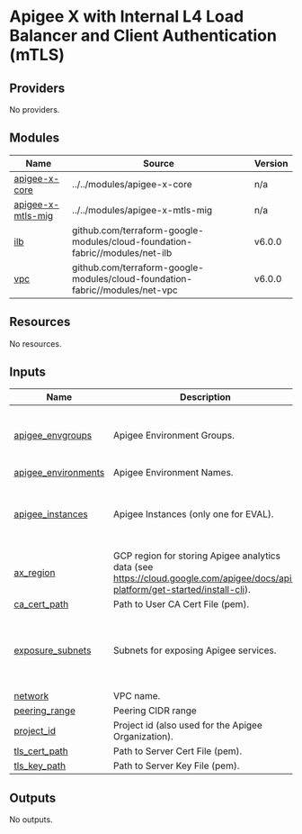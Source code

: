 # Apigee X with Internal L4 Load Balancer and Client Authentication (mTLS)

<!-- BEGIN_TF_DOCS -->
## Providers

No providers.

## Modules

| Name | Source | Version |
|------|--------|---------|
| <a name="module_apigee-x-core"></a> [apigee-x-core](#module\_apigee-x-core) | ../../modules/apigee-x-core | n/a |
| <a name="module_apigee-x-mtls-mig"></a> [apigee-x-mtls-mig](#module\_apigee-x-mtls-mig) | ../../modules/apigee-x-mtls-mig | n/a |
| <a name="module_ilb"></a> [ilb](#module\_ilb) | github.com/terraform-google-modules/cloud-foundation-fabric//modules/net-ilb | v6.0.0 |
| <a name="module_vpc"></a> [vpc](#module\_vpc) | github.com/terraform-google-modules/cloud-foundation-fabric//modules/net-vpc | v6.0.0 |

## Resources

No resources.

## Inputs

| Name | Description | Type | Default | Required |
|------|-------------|------|---------|:--------:|
| <a name="input_apigee_envgroups"></a> [apigee\_envgroups](#input\_apigee\_envgroups) | Apigee Environment Groups. | <pre>map(object({<br>    environments = list(string)<br>    hostnames    = list(string)<br>  }))</pre> | `{}` | no |
| <a name="input_apigee_environments"></a> [apigee\_environments](#input\_apigee\_environments) | Apigee Environment Names. | `list(string)` | `[]` | no |
| <a name="input_apigee_instances"></a> [apigee\_instances](#input\_apigee\_instances) | Apigee Instances (only one for EVAL). | <pre>map(object({<br>    region       = string<br>    cidr_mask    = number<br>    environments = list(string)<br>  }))</pre> | `{}` | no |
| <a name="input_ax_region"></a> [ax\_region](#input\_ax\_region) | GCP region for storing Apigee analytics data (see https://cloud.google.com/apigee/docs/api-platform/get-started/install-cli). | `string` | n/a | yes |
| <a name="input_ca_cert_path"></a> [ca\_cert\_path](#input\_ca\_cert\_path) | Path to User CA Cert File (pem). | `string` | n/a | yes |
| <a name="input_exposure_subnets"></a> [exposure\_subnets](#input\_exposure\_subnets) | Subnets for exposing Apigee services. | <pre>list(object({<br>    name          = string<br>    ip_cidr_range = string<br>    region        = string<br>    secondary_ip_range = map(string)<br>  }))</pre> | `[]` | no |
| <a name="input_network"></a> [network](#input\_network) | VPC name. | `string` | n/a | yes |
| <a name="input_peering_range"></a> [peering\_range](#input\_peering\_range) | Peering CIDR range | `string` | n/a | yes |
| <a name="input_project_id"></a> [project\_id](#input\_project\_id) | Project id (also used for the Apigee Organization). | `string` | n/a | yes |
| <a name="input_tls_cert_path"></a> [tls\_cert\_path](#input\_tls\_cert\_path) | Path to Server Cert File (pem). | `string` | n/a | yes |
| <a name="input_tls_key_path"></a> [tls\_key\_path](#input\_tls\_key\_path) | Path to Server Key File (pem). | `string` | n/a | yes |

## Outputs

No outputs.
<!-- END_TF_DOCS -->